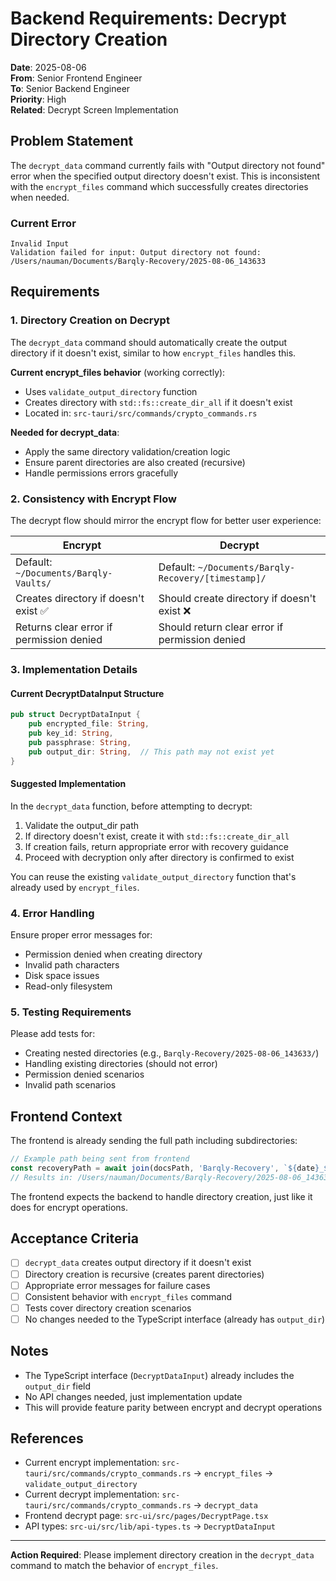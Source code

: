 # Backend Requirements: Decrypt Directory Creation

**Date**: 2025-08-06  
**From**: Senior Frontend Engineer  
**To**: Senior Backend Engineer  
**Priority**: High  
**Related**: Decrypt Screen Implementation

## Problem Statement

The `decrypt_data` command currently fails with "Output directory not found" error when the specified output directory doesn't exist. This is inconsistent with the `encrypt_files` command which successfully creates directories when needed.

### Current Error
```
Invalid Input
Validation failed for input: Output directory not found: /Users/nauman/Documents/Barqly-Recovery/2025-08-06_143633
```

## Requirements

### 1. Directory Creation on Decrypt

The `decrypt_data` command should automatically create the output directory if it doesn't exist, similar to how `encrypt_files` handles this.

**Current encrypt_files behavior** (working correctly):
- Uses `validate_output_directory` function
- Creates directory with `std::fs::create_dir_all` if it doesn't exist
- Located in: `src-tauri/src/commands/crypto_commands.rs`

**Needed for decrypt_data**:
- Apply the same directory validation/creation logic
- Ensure parent directories are also created (recursive)
- Handle permissions errors gracefully

### 2. Consistency with Encrypt Flow

The decrypt flow should mirror the encrypt flow for better user experience:

| Encrypt | Decrypt |
|---------|---------|
| Default: `~/Documents/Barqly-Vaults/` | Default: `~/Documents/Barqly-Recovery/[timestamp]/` |
| Creates directory if doesn't exist ✅ | Should create directory if doesn't exist ❌ |
| Returns clear error if permission denied | Should return clear error if permission denied |

### 3. Implementation Details

#### Current DecryptDataInput Structure
```rust
pub struct DecryptDataInput {
    pub encrypted_file: String,
    pub key_id: String,
    pub passphrase: String,
    pub output_dir: String,  // This path may not exist yet
}
```

#### Suggested Implementation
In the `decrypt_data` function, before attempting to decrypt:

1. Validate the output_dir path
2. If directory doesn't exist, create it with `std::fs::create_dir_all`
3. If creation fails, return appropriate error with recovery guidance
4. Proceed with decryption only after directory is confirmed to exist

You can reuse the existing `validate_output_directory` function that's already used by `encrypt_files`.

### 4. Error Handling

Ensure proper error messages for:
- Permission denied when creating directory
- Invalid path characters
- Disk space issues
- Read-only filesystem

### 5. Testing Requirements

Please add tests for:
- Creating nested directories (e.g., `Barqly-Recovery/2025-08-06_143633/`)
- Handling existing directories (should not error)
- Permission denied scenarios
- Invalid path scenarios

## Frontend Context

The frontend is already sending the full path including subdirectories:
```typescript
// Example path being sent from frontend
const recoveryPath = await join(docsPath, 'Barqly-Recovery', `${date}_${time}`);
// Results in: /Users/nauman/Documents/Barqly-Recovery/2025-08-06_143633
```

The frontend expects the backend to handle directory creation, just like it does for encrypt operations.

## Acceptance Criteria

- [ ] `decrypt_data` creates output directory if it doesn't exist
- [ ] Directory creation is recursive (creates parent directories)
- [ ] Appropriate error messages for failure cases
- [ ] Consistent behavior with `encrypt_files` command
- [ ] Tests cover directory creation scenarios
- [ ] No changes needed to the TypeScript interface (already has `output_dir`)

## Notes

- The TypeScript interface (`DecryptDataInput`) already includes the `output_dir` field
- No API changes needed, just implementation update
- This will provide feature parity between encrypt and decrypt operations

## References

- Current encrypt implementation: `src-tauri/src/commands/crypto_commands.rs` → `encrypt_files` → `validate_output_directory`
- Current decrypt implementation: `src-tauri/src/commands/crypto_commands.rs` → `decrypt_data`
- Frontend decrypt page: `src-ui/src/pages/DecryptPage.tsx`
- API types: `src-ui/src/lib/api-types.ts` → `DecryptDataInput`

---

**Action Required**: Please implement directory creation in the `decrypt_data` command to match the behavior of `encrypt_files`.